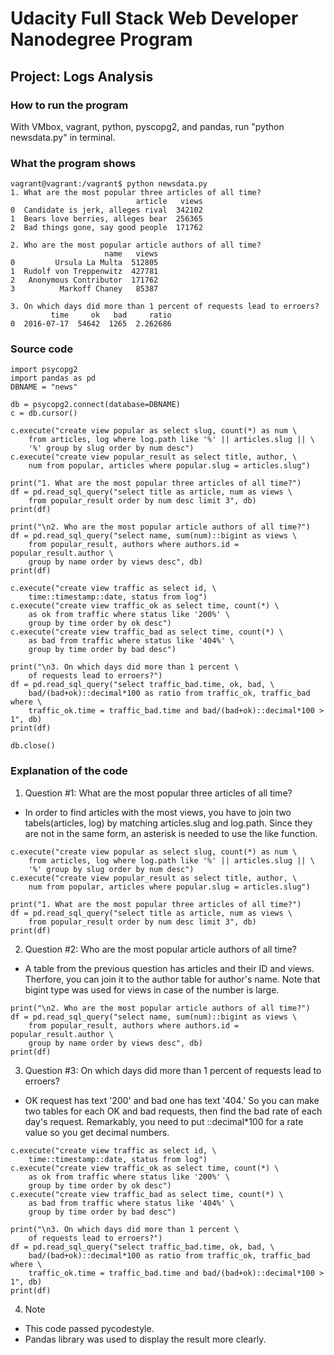 # Udacity Full Stack Web Developer Nanodegree Program
## Project: Logs Analysis
### How to run the program
With VMbox, vagrant, python, pyscopg2, and pandas, run "python newsdata.py" in terminal.

### What the program shows
```
vagrant@vagrant:/vagrant$ python newsdata.py
1. What are the most popular three articles of all time?
                            article   views
0  Candidate is jerk, alleges rival  342102
1  Bears love berries, alleges bear  256365
2  Bad things gone, say good people  171762

2. Who are the most popular article authors of all time?
                     name   views
0         Ursula La Multa  512805
1  Rudolf von Treppenwitz  427781
2   Anonymous Contributor  171762
3          Markoff Chaney   85387

3. On which days did more than 1 percent of requests lead to erroers?
         time     ok   bad     ratio
0  2016-07-17  54642  1265  2.262686
```

### Source code
```
import psycopg2
import pandas as pd
DBNAME = "news"

db = psycopg2.connect(database=DBNAME)
c = db.cursor()

c.execute("create view popular as select slug, count(*) as num \
    from articles, log where log.path like '%' || articles.slug || \
    '%' group by slug order by num desc")
c.execute("create view popular_result as select title, author, \
    num from popular, articles where popular.slug = articles.slug")

print("1. What are the most popular three articles of all time?")
df = pd.read_sql_query("select title as article, num as views \
    from popular_result order by num desc limit 3", db)
print(df)

print("\n2. Who are the most popular article authors of all time?")
df = pd.read_sql_query("select name, sum(num)::bigint as views \
    from popular_result, authors where authors.id = popular_result.author \
    group by name order by views desc", db)
print(df)

c.execute("create view traffic as select id, \
    time::timestamp::date, status from log")
c.execute("create view traffic_ok as select time, count(*) \
    as ok from traffic where status like '200%' \
    group by time order by ok desc")
c.execute("create view traffic_bad as select time, count(*) \
    as bad from traffic where status like '404%' \
    group by time order by bad desc")

print("\n3. On which days did more than 1 percent \
    of requests lead to erroers?")
df = pd.read_sql_query("select traffic_bad.time, ok, bad, \
    bad/(bad+ok)::decimal*100 as ratio from traffic_ok, traffic_bad where \
    traffic_ok.time = traffic_bad.time and bad/(bad+ok)::decimal*100 > 1", db)
print(df)

db.close()

```

### Explanation of the code
1. Question #1: What are the most popular three articles of all time?
* In order to find articles with the most views, you have to join two tabels(articles, log) by matching articles.slug and log.path. Since they are not in the same form, an asterisk is needed to use the like function.
```
c.execute("create view popular as select slug, count(*) as num \
    from articles, log where log.path like '%' || articles.slug || \
    '%' group by slug order by num desc")
c.execute("create view popular_result as select title, author, \
    num from popular, articles where popular.slug = articles.slug")

print("1. What are the most popular three articles of all time?")
df = pd.read_sql_query("select title as article, num as views \
    from popular_result order by num desc limit 3", db)
print(df)
```

2. Question #2: Who are the most popular article authors of all time?
* A table from the previous question has articles and their ID and views. Therfore, you can join it to the author table for author's name. Note that bigint type was used for views in case of the number is large.
```
print("\n2. Who are the most popular article authors of all time?")
df = pd.read_sql_query("select name, sum(num)::bigint as views \
    from popular_result, authors where authors.id = popular_result.author \
    group by name order by views desc", db)
print(df)
```

3. Question #3: On which days did more than 1 percent of requests lead to erroers?
* OK request has text '200' and bad one has text '404.' So you can make two tables for each OK and bad requests, then find the bad rate of each day's request. Remarkably, you need to put ::decimal\*100 for a rate value so you get decimal numbers.
```
c.execute("create view traffic as select id, \
    time::timestamp::date, status from log")
c.execute("create view traffic_ok as select time, count(*) \
    as ok from traffic where status like '200%' \
    group by time order by ok desc")
c.execute("create view traffic_bad as select time, count(*) \
    as bad from traffic where status like '404%' \
    group by time order by bad desc")

print("\n3. On which days did more than 1 percent \
    of requests lead to erroers?")
df = pd.read_sql_query("select traffic_bad.time, ok, bad, \
    bad/(bad+ok)::decimal*100 as ratio from traffic_ok, traffic_bad where \
    traffic_ok.time = traffic_bad.time and bad/(bad+ok)::decimal*100 > 1", db)
print(df)
```

4. Note
* This code passed pycodestyle.
* Pandas library was used to display the result more clearly.